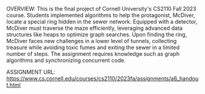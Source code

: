 OVERVIEW:
This is the final project of Cornell University's CS2110 Fall 2023 course. Students implemented 
algorithms to help the protagonist, McDiver, locate a special ring hidden in the sewer network. 
Equipped with a detector, McDiver must traverse the maze efficiently, leveraging advanced data 
structures like heaps to optimize graph searches. Upon finding the ring, McDiver faces new 
challenges in a lower level of tunnels, collecting treasure while avoiding toxic fumes and 
exiting the sewer in a limited number of steps. The assignment requires knowledge such as graph 
algorithms and synchronizing concurrent code.

ASSIGNMENT URL: 
https://www.cs.cornell.edu/courses/cs2110/2023fa/assignments/a6_handout.html

